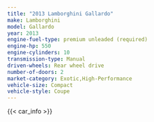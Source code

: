 ```yaml
---
title: "2013 Lamborghini Gallardo"
make: Lamborghini
model: Gallardo
year: 2013
engine-fuel-type: premium unleaded (required)
engine-hp: 550
engine-cylinders: 10
transmission-type: Manual
driven-wheels: Rear wheel drive
number-of-doors: 2
market-category: Exotic,High-Performance
vehicle-size: Compact
vehicle-style: Coupe
---
```


{{< car_info >}}
